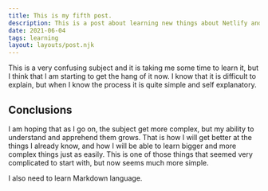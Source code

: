 ```yaml
---
title: This is my fifth post.
description: This is a post about learning new things about Netlify and 11ty.
date: 2021-06-04
tags: learning
layout: layouts/post.njk
---
```

This is a very confusing subject and it is taking me some time to learn it, but I think that I am starting to get the hang of it now. I know that it is difficult to explain, but when I know the process it is quite simple and self explanatory.

## Conclusions

I am hoping that as I go on, the subject get more complex, but my ability to understand and apprehend them grows. That is how I will get better at the things I already know, and how I will be able to learn bigger and more complex things just as easily. This is one of those things that seemed very complicated to start with, but now seems much more simple.

I also need to learn Markdown language.